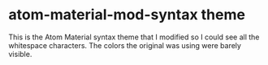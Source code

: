 # atom-material-mod-syntax theme

This is the Atom Material syntax theme that I modified so I could see all the whitespace characters. The colors the original was using were barely visible.

